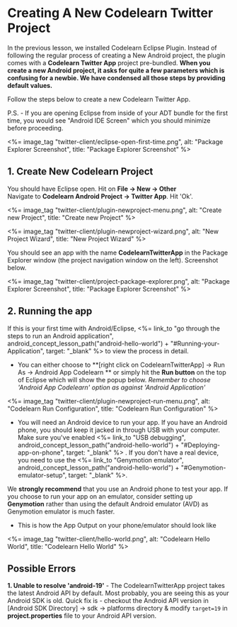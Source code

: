 # Creating A New Codelearn Twitter Project

In the previous lesson, we installed Codelearn Eclipse Plugin. Instead of following the regular process of creating a New Android project, the plugin comes with a **Codelearn Twitter App** project pre-bundled. **When you create a new Android project, it asks for quite a few parameters which is confusing for a newbie. We have condensed all those steps by providing default values.** 

Follow the steps below to create a new Codelearn Twitter App.

P.S. - If you are opening Eclipse from inside of your ADT bundle for the first time, you would see "Android IDE Screen" which you should minimize before proceeding.

<p><%= image_tag "twitter-client/eclipse-open-first-time.png", alt: "Package Explorer Screenshot", title: "Package Explorer Screenshot" %></p>

## 1. Create New Codelearn Project 

<div class="row-fluid">
	<div class="span6">
		You should have Eclipse open. Hit on <strong>File -> New -> Other</strong>
	</div>
	<div class="span6">
		Navigate to <strong>Codelearn Android Project -> Twitter App</strong>. Hit 'Ok'.
	</div>
</div>
<div class="row-fluid">
	<div class="span6">
		<p><%= image_tag "twitter-client/plugin-newproject-menu.png", alt: "Create new Project", title: "Create new Project" %></p>
	</div>
	<div class="span6">
		<p><%= image_tag "twitter-client/plugin-newproject-wizard.png", alt: "New Project Wizard", title: "New Project Wizard" %></p>
	</div>
</div>

<p>You should see an app with the name <strong>CodelearnTwitterApp</strong> in the Package Explorer window (the project navigation window on the left). Screenshot below.</p>
<p><%= image_tag "twitter-client/project-package-explorer.png", alt: "Package Explorer Screenshot", title: "Package Explorer Screenshot" %></p>

## 2. Running the app


<div class="well">If this is your first time with Android/Eclipse, <%= link_to "go through the steps to run an Android application", android_concept_lesson_path("android-hello-world") + "#Running-your-Application", target: "_blank" %> to view the process in detail.</div>

* You can either choose to **[right click on CodelearnTwitterApp] -> Run As -> Android App Codelearn ** or simply hit the **Run button** on the top of Eclipse which will show the popup below. *Remember to choose 'Android App Codelearn' option as against 'Android Application'*
<p>
<%= image_tag "twitter-client/plugin-newproject-run-menu.png", alt: "Codelearn Run Configuration", title: "Codelearn Run Configuration" %>
</p>

* You will need an Android device to run your app. If you have an Android phone, you should keep it jacked in through USB with your computer. Make sure you've enabled <%= link_to "USB debugging", android_concept_lesson_path("android-hello-world") + "#Deploying-app-on-phone", target: "_blank" %> . If you don't have a real device, you need to use the <%= link_to "Genymotion emulator", android_concept_lesson_path("android-hello-world") + "#Genymotion-emulator-setup", target: "_blank" %>. 

<div class="alert alert-info">We <b>strongly recommend</b> that you use an Android phone to test your app. If you choose to run your app on an emulator, consider setting up <b>Genymotion</b> rather than using the default Android emulator (AVD) as Genymotion emulator is much faster.</div>

* This is how the App Output on your phone/emulator should look like 

<%= image_tag "twitter-client/hello-world.png", alt: "Codelearn Hello World", title: "Codelearn Hello World" %>


## Possible Errors

**1. Unable to resolve 'android-19'** - The CodelearnTwitterApp project takes the latest Android API by default. Most probably, you are seeing this as your Android SDK is old. Quick fix is - checkout the Android API version in [Android SDK Directory] -> sdk -> platforms directory & modify `target=19` in **project.properties** file to your Android API version. 
